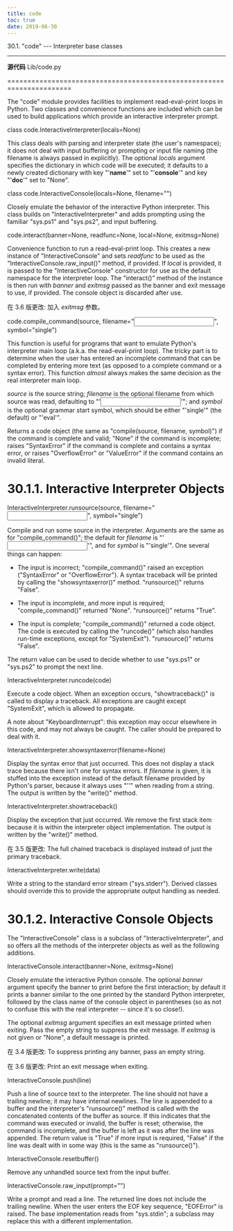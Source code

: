 ```yaml
---
title: code
toc: true
date: 2019-06-30
---
```

30.1. "code" --- Interpreter base classes
*****************************************

**源代码** Lib/code.py

======================================================================

The "code" module provides facilities to implement read-eval-print
loops in Python.  Two classes and convenience functions are included
which can be used to build applications which provide an interactive
interpreter prompt.

class code.InteractiveInterpreter(locals=None)

   This class deals with parsing and interpreter state (the user's
   namespace); it does not deal with input buffering or prompting or
   input file naming (the filename is always passed in explicitly).
   The optional *locals* argument specifies the dictionary in which
   code will be executed; it defaults to a newly created dictionary
   with key "'__name__'" set to "'__console__'" and key "'__doc__'"
   set to "None".

class code.InteractiveConsole(locals=None, filename="<console>")

   Closely emulate the behavior of the interactive Python interpreter.
   This class builds on "InteractiveInterpreter" and adds prompting
   using the familiar "sys.ps1" and "sys.ps2", and input buffering.

code.interact(banner=None, readfunc=None, local=None, exitmsg=None)

   Convenience function to run a read-eval-print loop.  This creates a
   new instance of "InteractiveConsole" and sets *readfunc* to be used
   as the "InteractiveConsole.raw_input()" method, if provided.  If
   *local* is provided, it is passed to the "InteractiveConsole"
   constructor for use as the default namespace for the interpreter
   loop.  The "interact()" method of the instance is then run with
   *banner* and *exitmsg* passed as the banner and exit message to
   use, if provided.  The console object is discarded after use.

   在 3.6 版更改: 加入 *exitmsg* 参数。

code.compile_command(source, filename="<input>", symbol="single")

   This function is useful for programs that want to emulate Python's
   interpreter main loop (a.k.a. the read-eval-print loop).  The
   tricky part is to determine when the user has entered an incomplete
   command that can be completed by entering more text (as opposed to
   a complete command or a syntax error).  This function *almost*
   always makes the same decision as the real interpreter main loop.

   *source* is the source string; *filename* is the optional filename
   from which source was read, defaulting to "'<input>'"; and *symbol*
   is the optional grammar start symbol, which should be either
   "'single'" (the default) or "'eval'".

   Returns a code object (the same as "compile(source, filename,
   symbol)") if the command is complete and valid; "None" if the
   command is incomplete; raises "SyntaxError" if the command is
   complete and contains a syntax error, or raises "OverflowError" or
   "ValueError" if the command contains an invalid literal.


30.1.1. Interactive Interpreter Objects
=======================================

InteractiveInterpreter.runsource(source, filename="<input>", symbol="single")

   Compile and run some source in the interpreter. Arguments are the
   same as for "compile_command()"; the default for *filename* is
   "'<input>'", and for *symbol* is "'single'".  One several things
   can happen:

   * The input is incorrect; "compile_command()" raised an exception
     ("SyntaxError" or "OverflowError").  A syntax traceback will be
     printed by calling the "showsyntaxerror()" method.  "runsource()"
     returns "False".

   * The input is incomplete, and more input is required;
     "compile_command()" returned "None". "runsource()" returns
     "True".

   * The input is complete; "compile_command()" returned a code
     object.  The code is executed by calling the "runcode()" (which
     also handles run-time exceptions, except for "SystemExit").
     "runsource()" returns "False".

   The return value can be used to decide whether to use "sys.ps1" or
   "sys.ps2" to prompt the next line.

InteractiveInterpreter.runcode(code)

   Execute a code object. When an exception occurs, "showtraceback()"
   is called to display a traceback.  All exceptions are caught except
   "SystemExit", which is allowed to propagate.

   A note about "KeyboardInterrupt": this exception may occur
   elsewhere in this code, and may not always be caught.  The caller
   should be prepared to deal with it.

InteractiveInterpreter.showsyntaxerror(filename=None)

   Display the syntax error that just occurred.  This does not display
   a stack trace because there isn't one for syntax errors. If
   *filename* is given, it is stuffed into the exception instead of
   the default filename provided by Python's parser, because it always
   uses "'<string>'" when reading from a string. The output is written
   by the "write()" method.

InteractiveInterpreter.showtraceback()

   Display the exception that just occurred.  We remove the first
   stack item because it is within the interpreter object
   implementation. The output is written by the "write()" method.

   在 3.5 版更改: The full chained traceback is displayed instead of
   just the primary traceback.

InteractiveInterpreter.write(data)

   Write a string to the standard error stream ("sys.stderr"). Derived
   classes should override this to provide the appropriate output
   handling as needed.


30.1.2. Interactive Console Objects
===================================

The "InteractiveConsole" class is a subclass of
"InteractiveInterpreter", and so offers all the methods of the
interpreter objects as well as the following additions.

InteractiveConsole.interact(banner=None, exitmsg=None)

   Closely emulate the interactive Python console. The optional
   *banner* argument specify the banner to print before the first
   interaction; by default it prints a banner similar to the one
   printed by the standard Python interpreter, followed by the class
   name of the console object in parentheses (so as not to confuse
   this with the real interpreter -- since it's so close!).

   The optional *exitmsg* argument specifies an exit message printed
   when exiting. Pass the empty string to suppress the exit message.
   If *exitmsg* is not given or "None", a default message is printed.

   在 3.4 版更改: To suppress printing any banner, pass an empty
   string.

   在 3.6 版更改: Print an exit message when exiting.

InteractiveConsole.push(line)

   Push a line of source text to the interpreter. The line should not
   have a trailing newline; it may have internal newlines.  The line
   is appended to a buffer and the interpreter's "runsource()" method
   is called with the concatenated contents of the buffer as source.
   If this indicates that the command was executed or invalid, the
   buffer is reset; otherwise, the command is incomplete, and the
   buffer is left as it was after the line was appended.  The return
   value is "True" if more input is required, "False" if the line was
   dealt with in some way (this is the same as "runsource()").

InteractiveConsole.resetbuffer()

   Remove any unhandled source text from the input buffer.

InteractiveConsole.raw_input(prompt="")

   Write a prompt and read a line.  The returned line does not include
   the trailing newline.  When the user enters the EOF key sequence,
   "EOFError" is raised. The base implementation reads from
   "sys.stdin"; a subclass may replace this with a different
   implementation.
